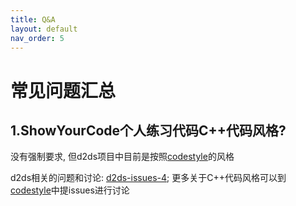 ```yaml
---
title: Q&A
layout: default
nav_order: 5
---
```


# 常见问题汇总

## 1.ShowYourCode个人练习代码C++代码风格?

没有强制要求, 但d2ds项目中目前是按照[codestyle](https://github.com/Sunrisepeak/codestyle)的风格

d2ds相关的问题和讨论: [d2ds-issues-4](https://github.com/Sunrisepeak/d2ds/issues/4);
更多关于C++代码风格可以到[codestyle](https://github.com/Sunrisepeak/codestyle)中提issues进行讨论